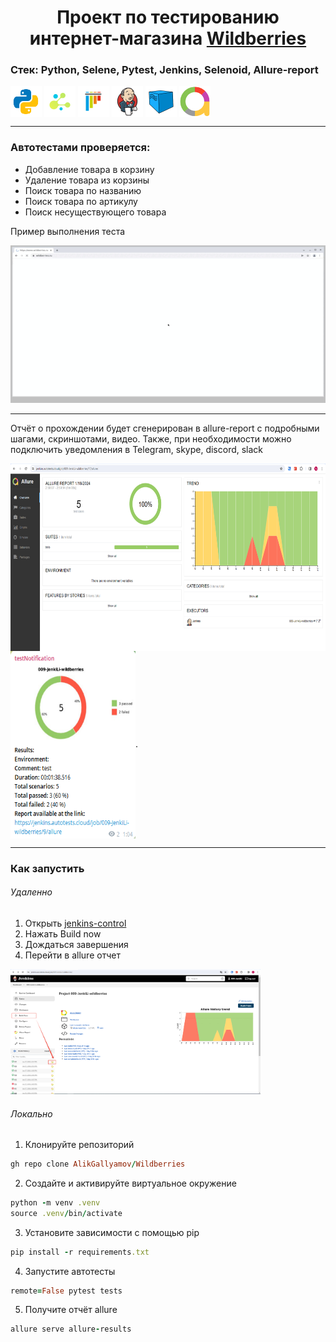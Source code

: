 <h1 align="center">Проект по тестированию интернет-магазина <a href="https://www.wildberries.ru/"> Wildberries </a> </h1>



### Стек: Python, Selene, Pytest, Jenkins, Selenoid, Allure-report
<p align="left">
<img align="center" src="logo/python.svg" width="50"/>
<img align="center"  src="logo/selene.png" width="50"/>
<img align="center"  src="logo/pytest-original.svg" width="50"/>
<img align="center"  src="logo/Jenkins.svg" width="50"/>
<img align="center"  src="logo/Selenoid.svg" width="50"/>
<img align="center"  src="logo/Allure_new.png" width="50"/>
</p>

---

### Автотестами проверяется:

- Добавление товара в корзину  
- Удаление товара из корзины
- Поиск товара по названию  
- Поиск товара по артикулу  
- Поиск несуществующего товара  

Пример выполнения теста


<img src="readme_files/add_to_cart.gif" width="600"/>  

---

Отчёт о прохождении будет сгенерирован в allure-report с подробными шагами, скриншотами, видео.
Также, при необходимости можно подключить уведомления в Telegram, skype, discord, slack  


<img align="left" src="readme_files/allure_report.png" width="600" height="300"/>  
<img align="center" src="readme_files/tg_screen.png" width="200" height="300"/>.

---


### Как запустить

###### Удаленно

1. Открыть <a href="https://jenkins.autotests.cloud/job/009-JenkiLi-wildberries/"> jenkins-control  </a>
2. Нажать Build now
3. Дождаться завершения 
4. Перейти в allure отчет

<img src="readme_files/jenkins_control.png" width="400" height="200"/>  

###### Локально

1. Клонируйте репозиторий
```ruby
gh repo clone AlikGallyamov/Wildberries
```
2. Создайте и активируйте виртуальное окружение
  ```ruby
  python -m venv .venv
  source .venv/bin/activate
  ```
3. Установите зависимости с помощью pip
  ```ruby
  pip install -r requirements.txt
  ```
4. Запустите автотесты 
  ```ruby
  remote=False pytest tests
  ```
5. Получите отчёт allure
```ruby
allure serve allure-results
``` 





